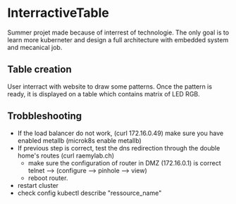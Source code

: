 # InterractiveTable
Summer projet made because of interrest of technologie. The only goal is to learn more kuberneter and design a full architecture with embedded system and mecanical job.

## Table creation
User interract with website to draw some patterns. Once the pattern is ready, it is displayed on a table which contains matrix of LED RGB.

## Trobbleshooting
- If the load balancer do not work, (curl 172.16.0.49) make sure you have enabled metallb (microk8s enable metallb)
- If previous step is correct, test the dns redirection through the double home's routes (curl raemylab.ch)
    - make sure the configuration of router in DMZ (172.16.0.1) is correct telnet --> (configure --> pinhole --> view)
    - reboot router.
- restart cluster
- check config kubectl describe "ressource_name"